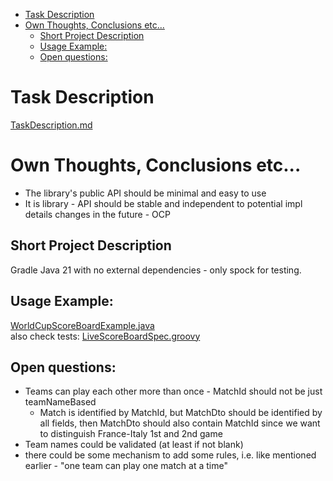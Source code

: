 <!-- TOC -->
* [Task Description](#task-description)
* [Own Thoughts, Conclusions etc...](#own-thoughts-conclusions-etc)
  * [Short Project Description](#short-project-description)
  * [Usage Example:](#usage-example)
  * [Open questions:](#open-questions)
<!-- TOC -->
# Task Description
[TaskDescription.md](TaskDescription.md)

# Own Thoughts, Conclusions etc...
- The library's public API should be minimal and easy to use
- It is library - API should be stable and independent to potential impl details changes in the future - OCP

## Short Project Description
Gradle Java 21 with no external dependencies - only spock for testing.

## Usage Example:
[WorldCupScoreBoardExample.java](src%2Fmain%2Fjava%2Fpl%2Fppiekarski%2Flivescoreboard%2Fexample%2FWorldCupScoreBoardExample.java)\
also check tests:
[LiveScoreBoardSpec.groovy](src%2Ftest%2Fgroovy%2Fpl%2Fppiekarski%2Flivescoreboard%2FLiveScoreBoardSpec.groovy)
## Open questions:
* Teams can play each other more than once - MatchId should not be just teamNameBased
  * Match is identified by MatchId, but MatchDto should be identified by all fields,
  then MatchDto should also contain MatchId since we want to distinguish France-Italy 1st and 2nd game
* Team names could be validated (at least if not blank)
* there could be some mechanism to add some rules, i.e. like mentioned earlier - 
"one team can play one match at a time"
